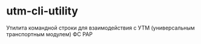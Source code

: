 # utm-cli-utility
Утилита командной строки для взаимодействия с УТМ (универсальным транспортным модулем) ФС РАР
